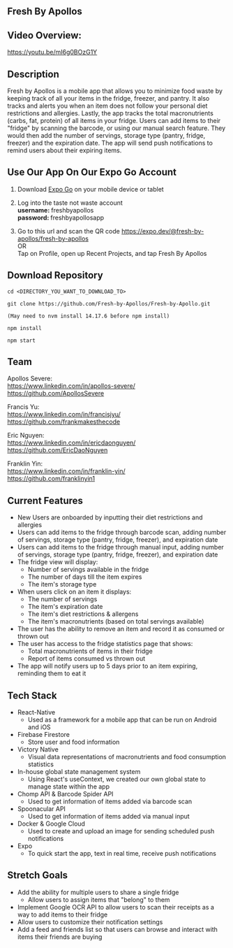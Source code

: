 ## Fresh By Apollos


## Video Overview: 
https://youtu.be/mI6g0BOzG1Y

## Description

Fresh by Apollos is a mobile app that allows you to minimize food waste by keeping track of all your items in the fridge, freezer, and pantry. It also tracks and alerts you when an item does not follow your personal diet restrictions and allergies. Lastly, the app tracks the total macronutrients (carbs, fat, protein) of all items in your fridge. Users can add items to their "fridge" by scanning the barcode, or using our manual search feature. They would then add the number of servings, storage type (pantry, fridge, freezer) and the expiration date. The app will send push notifications to remind users about their expiring items.

## Use Our App On Our Expo Go Account

1. Download <a href="https://expo.dev/client">Expo Go</a> on your mobile device or tablet

2. Log into the taste not waste account
   <br /> <strong > username: </strong> freshbyapollos
   <br /> <strong > password: </strong> freshbyapollosapp
3. Go to this url and scan the QR code https://expo.dev/@fresh-by-apollos/fresh-by-apollos
   <br /> OR <br />
   Tap on Profile, open up Recent Projects, and tap Fresh By Apollos

## Download Repository

```
cd <DIRECTORY_YOU_WANT_TO_DOWNLOAD_TO>

git clone https://github.com/Fresh-by-Apollos/Fresh-by-Apollo.git

(May need to nvm install 14.17.6 before npm install)

npm install

npm start
```

## Team

Apollos Severe: <br/>
https://www.linkedin.com/in/apollos-severe/ <br />
https://github.com/ApollosSevere

Francis Yu: <br />
https://www.linkedin.com/in/francisjyu/ <br />
https://github.com/frankmakesthecode

Eric Nguyen: <br />
https://www.linkedin.com/in/ericdaonguyen/ <br />
https://github.com/EricDaoNguyen

Franklin Yin: <br />
https://www.linkedin.com/in/franklin-yin/ <br />
https://github.com/franklinyin1

## Current Features

- New Users are onboarded by inputting their diet restrictions and allergies
- Users can add items to the fridge through barcode scan, adding number of servings, storage type (pantry, fridge, freezer), and expiration date
- Users can add items to the fridge through manual input, adding number of servings, storage type (pantry, fridge, freezer), and expiration date
- The fridge view will display:
  - Number of servings available in the fridge
  - The number of days till the item expires
  - The item's storage type
- When users click on an item it displays:
  - The number of servings
  - The item's expiration date
  - The item's diet restrictions & allergens
  - The item's macronutrients (based on total servings available)
- The user has the ability to remove an item and record it as consumed or thrown out
- The user has access to the fridge statistics page that shows:
  - Total macronutrients of items in their fridge
  - Report of items consumed vs thrown out
- The app will notify users up to 5 days prior to an item expiring, reminding them to eat it

## Tech Stack

- React-Native
  - Used as a framework for a mobile app that can be run on Android and iOS
- Firebase Firestore
  - Store user and food information
- Victory Native
  - Visual data representations of macronutrients and food consumption statistics
- In-house global state management system
  - Using React's useContext, we created our own global state to manage state within the app
- Chomp API & Barcode Spider API
  - Used to get information of items added via barcode scan
- Spoonacular API
  - Used to get information of items added via manual input
- Docker & Google Cloud
  - Used to create and upload an image for sending scheduled push notifications
- Expo
  - To quick start the app, text in real time, receive push notifications

## Stretch Goals

- Add the ability for multiple users to share a single fridge
  - Allow users to assign items that "belong" to them
- Implement Google OCR API to allow users to scan their receipts as a way to add items to their fridge
- Allow users to customize their notification settings
- Add a feed and friends list so that users can browse and interact with items their friends are buying
